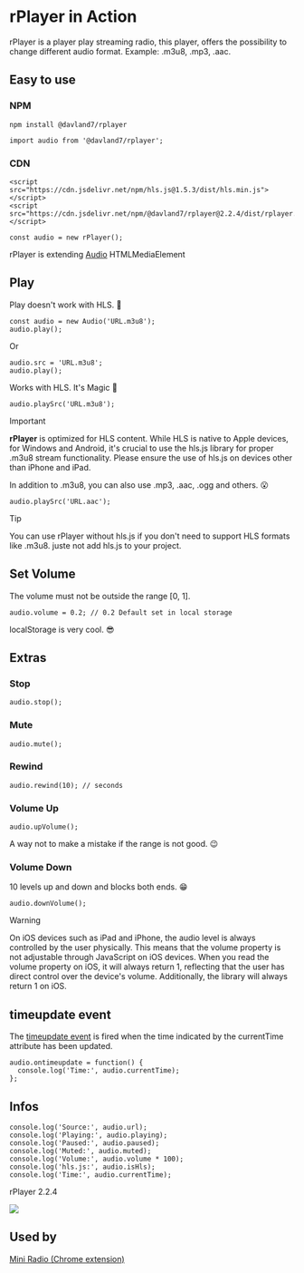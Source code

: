 # rPlayer in Action

rPlayer is a player play streaming radio, this player, offers the possibility to change different audio format. Example: .m3u8, .mp3, .aac.

## Easy to use

### NPM

```
npm install @davland7/rplayer

import audio from '@davland7/rplayer';
```

### CDN

```
<script src="https://cdn.jsdelivr.net/npm/hls.js@1.5.3/dist/hls.min.js"></script>
<script src="https://cdn.jsdelivr.net/npm/@davland7/rplayer@2.2.4/dist/rplayer.umd.min.js"></script>
```

```
const audio = new rPlayer();
```

rPlayer is extending [Audio](https://developer.mozilla.org/en-US/docs/Web/HTML/Element/audio) HTMLMediaElement

## Play

Play doesn't work with HLS. 🙁

```
const audio = new Audio('URL.m3u8');
audio.play();
```

Or

```
audio.src = 'URL.m3u8';
audio.play();
```

Works with HLS. It's Magic 💪

```
audio.playSrc('URL.m3u8');
```

> [!IMPORTANT]
> **rPlayer** is optimized for HLS content. While HLS is native to Apple devices, for Windows and Android, it's crucial to use the hls.js library for proper .m3u8 stream functionality. Please ensure the use of hls.js on devices other than iPhone and iPad.

In addition to .m3u8, you can also use .mp3, .aac, .ogg and others. 😮

```
audio.playSrc('URL.aac');
```
> [!TIP]
> You can use rPlayer without hls.js if you don't need to support HLS formats like .m3u8. juste not add hls.js to your project.

## Set Volume

The volume must not be outside the range [0, 1].

```
audio.volume = 0.2; // 0.2 Default set in local storage
```

localStorage is very cool. 😎

## Extras

### Stop

```
audio.stop();
```

### Mute

```
audio.mute();
```

### Rewind

```
audio.rewind(10); // seconds
```

### Volume Up

```
audio.upVolume();
```

A way not to make a mistake if the range is not good. 😉

### Volume Down

10 levels up and down and blocks both ends. 😁

```
audio.downVolume();
```

> [!WARNING]
> On iOS devices such as iPad and iPhone, the audio level is always controlled by the user physically. This means that the volume property is not adjustable through JavaScript on iOS devices. When you read the volume property on iOS, it will always return 1, reflecting that the user has direct control over the device's volume. Additionally, the library will always return 1 on iOS.

## timeupdate event

The [timeupdate event](http://developer.mozilla.org/en-US/docs/Web/API/HTMLMediaElement/timeupdate_event) is fired when the time indicated by the currentTime attribute has been updated.

```
audio.ontimeupdate = function() {
  console.log('Time:', audio.currentTime);
};
```

## Infos

```
console.log('Source:', audio.url);
console.log('Playing:', audio.playing);
console.log('Paused:', audio.paused);
console.log('Muted:', audio.muted);
console.log('Volume:', audio.volume * 100);
console.log('hls.js:', audio.isHls);
console.log('Time:', audio.currentTime);
```

rPlayer 2.2.4

[![](https://data.jsdelivr.com/v1/package/npm/@davland7/rplayer/badge)](https://www.jsdelivr.com/package/npm/@davland7/rplayer)

## Used by

[Mini Radio (Chrome extension)](https://chrome.google.com/webstore/detail/mini-radio/klcjochgjlcecbalpokmcldlfhngcnfh)
